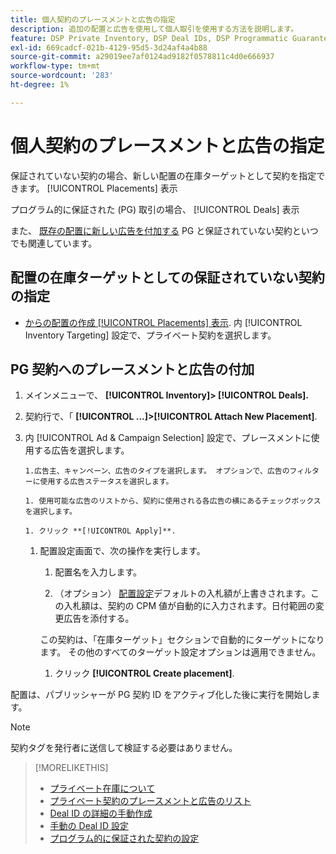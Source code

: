 ```yaml
---
title: 個人契約のプレースメントと広告の指定
description: 追加の配置と広告を使用して個人取引を使用する方法を説明します。
feature: DSP Private Inventory, DSP Deal IDs, DSP Programmatic Guaranteed Deals
exl-id: 669cadcf-021b-4129-95d5-3d24af4a4b88
source-git-commit: a29019ee7af0124ad9182f0578811c4d0e666937
workflow-type: tm+mt
source-wordcount: '283'
ht-degree: 1%

---
```


# 個人契約のプレースメントと広告の指定

保証されていない契約の場合、新しい配置の在庫ターゲットとして契約を指定できます。 [!UICONTROL Placements] 表示

プログラム的に保証された (PG) 取引の場合、 [!UICONTROL Deals] 表示

また、 [既存の配置に新しい広告を付加する](/help/dsp/campaign-management/ads/ad-attach-to-placement.md) PG と保証されていない契約といつでも関連しています。

## 配置の在庫ターゲットとしての保証されていない契約の指定

* [からの配置の作成 [!UICONTROL Placements] 表示](/help/dsp/campaign-management/placements/placement-create.md). 内 [!UICONTROL Inventory Targeting] 設定で、プライベート契約を選択します。

## PG 契約へのプレースメントと広告の付加

1. メインメニューで、 **[!UICONTROL Inventory]> [!UICONTROL Deals].**

1. 契約行で、「  **[!UICONTROL ...]>[!UICONTROL Attach New Placement]**.

1. 内 [!UICONTROL Ad & Campaign Selection] 設定で、プレースメントに使用する広告を選択します。

       1.広告主、キャンペーン、広告のタイプを選択します。 オプションで、広告のフィルターに使用する広告ステータスを選択します。
       
       1. 使用可能な広告のリストから、契約に使用される各広告の横にあるチェックボックスを選択します。
       
       1. クリック **[!UICONTROL Apply]**.
   
   1. 配置設定画面で、次の操作を実行します。

      1. 配置名を入力します。

      1. （オプション） [配置設定](/help/dsp/campaign-management/placements/placement-settings.md)デフォルトの入札額が上書きされます。この入札額は、契約の CPM 値が自動的に入力されます。日付範囲の変更広告を添付する。

      この契約は、「在庫ターゲット」セクションで自動的にターゲットになります。 その他のすべてのターゲット設定オプションは適用できません。

      1. クリック **[!UICONTROL Create placement]**.


配置は、パブリッシャーが PG 契約 ID をアクティブ化した後に実行を開始します。

>[!NOTE]
>
> 契約タグを発行者に送信して検証する必要はありません。

>[!MORELIKETHIS]
>
>* [プライベート在庫について](private-inventory-about.md)
>* [プライベート契約のプレースメントと広告のリスト](/help/dsp/inventory/private-deal-view-placements.md)
>* [Deal ID の詳細の手動作成](deal-id-create.md)
>* [手動の Deal ID 設定](deal-id-settings.md)
>* [プログラム的に保証された契約の設定](programmatic-guaranteed-set-up.md)


